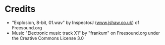 # Credits

- "Explosion, 8-bit, 01.wav" by InspectorJ (www.jshaw.co.uk) of Freesound.org
- Music "Electronic music track X1" by "frankum" on Freesound.org under the Creative Commons License 3.0